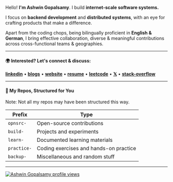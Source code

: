 Hello! **I'm Ashwin Gopalsamy**. 
I build **internet-scale software systems.**

I focus on **backend development** and **distributed systems**, with an eye for crafting products that make a difference.

Apart from the coding chops, being bilingually proficient in **English & German**, I bring effective collaboration, diverse & meaningful contributions across cross-functional teams & geographies.

---

#### 🌍 Interested? Let's connect & discuss: 

[**linkedin**](https://www.linkedin.com/in/ashwingopalsamy) • [**blogs**](https://dev.to/ashwingopalsamy) • [**website**](https://ashwingopalsamy.in) • [**resume**](https://rsm.io/ashwingopalsamy) • [**leetcode**](https://leetcode.com/ashwin2125/)  • [**𝕏**](https://www.x.com/ashwin2125) • [**stack-overflow**](https://stackoverflow.com/users/12538720/ashwin2125) 

---

#### 📁 My Repos, Structured for You

Note: Not all my repos may have been structured this way.

| **Prefix**     | **Type**                                          |
|----------------|---------------------------------------------------|
| `opnsrc-`      | Open-source contributions                         |
| `build-`       | Projects and experiments                          |
| `learn-`       | Documented learning materials                     |
| `practice-`    | Coding exercises and hands-on practice            |
| `backup-`      | Miscellaneous and random stuff                    |

---

[![Ashwin Gopalsamy profile views](https://u8views.com/api/v1/github/profiles/47941624/views/day-week-month-total-count.svg)](https://u8views.com/github/ashwingopalsamy)
